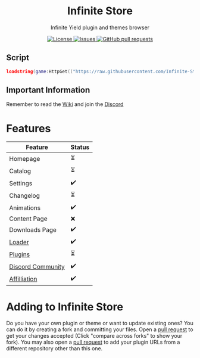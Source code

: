 <h1 align="center">Infinite Store</h2>
<p align="center">Infinite Yield plugin and themes browser</p>
<p align="center">
	<a href="./LICENSE">
		<img alt="License" src="https://img.shields.io/badge/license-MIT-blue?color=7aca00"/>
	</a>
	<a href="https://github.com/Infinite-Store/Infinite-Store/issues">
		<img alt="Issues" src="https://img.shields.io/github/issues/Infinite-Store/Infinite-Store?color=0088ff"/>
	</a>
	<a href="https://github.com/Infinite-Store/Infinite-Store/pulls">
		<img alt="GitHub pull requests" src="https://img.shields.io/github/issues-pr/Infinite-Store/Infinite-Store?color=0088ff"/>
	</a>
</p>

## Script
```lua
loadstring(game:HttpGet(("https://raw.githubusercontent.com/Infinite-Store/Infinite-Store/main/main.lua"), true))()
```

## Important Information
Remember to read the [Wiki](https://github.com/Infinite-Store/Infinite-Store/wiki) and join the [Discord](https://github.com/Infinite-Store/Infinite-Store/wiki#discord)

# Features
Feature|Status
------|-------
Homepage|⏳
Catalog|⏳
Settings|✔️
Changelog|⏳
Animations|✔️
Content Page|❌
Downloads Page|✔️
[Loader](https://github.com/Infinite-Store/Infinite-Store/blob/main/main.lua)|✔️
[Plugins](https://github.com/Infinite-Store/Infinite-Store/blob/main/plugintable.lua)|⏳
[Discord Community](https://github.com/Infinite-Store/Infinite-Store/wiki#discord)|✔️
[Affilliation](https://discord.gg/78ZuWSq)|✔️
# Adding to Infinite Store
Do you have your own plugin or theme or want to update existing ones? You can do it by creating a fork and committing your files. Open a [pull request](https://github.com/Infinite-Store/Infinite-Store/compare) to get your changes accepted (Click "compare across forks" to show your fork). You may also open a [pull request](https://github.com/Infinite-Store/Infinite-Store/compare) to add your plugin URLs from a different repository other than this one.
